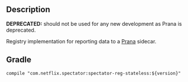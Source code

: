 ## Description

**DEPRECATED:** should not be used for any new development as Prana is deprecated.

Registry implementation for reporting data to a [Prana] sidecar.

[Prana]: https://github.com/Netflix/Prana

## Gradle

```
compile "com.netflix.spectator:spectator-reg-stateless:${version}"
```